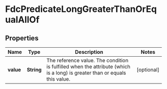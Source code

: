 

# FdcPredicateLongGreaterThanOrEqualAllOf


## Properties

| Name | Type | Description | Notes |
|------------ | ------------- | ------------- | -------------|
|**value** | **String** | The reference value. The condition is fulfilled when the attribute (which is a long) is greater than or equals this value. |  [optional] |



